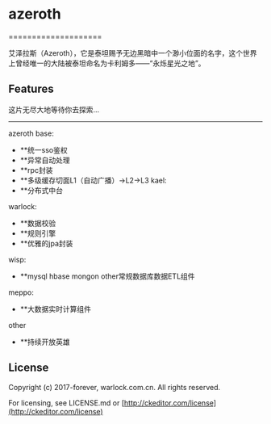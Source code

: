 # azeroth

====================

艾泽拉斯（Azeroth），它是泰坦赐予无边黑暗中一个渺小位面的名字，这个世界上曾经唯一的大陆被泰坦命名为卡利姆多——“永烁星光之地”。


Features
-------------------
这片无尽大地等待你去探索...

-------------------
azeroth base:
- **统一sso鉴权
- **异常自动处理
- **rpc封装
- **多级缓存切面L1（自动广播）->L2->L3
kael:
- **分布式中台

warlock:
- **数据校验
- **规则引擎
- **优雅的jpa封装

wisp:
- **mysql hbase mongon other常规数据库数据ETL组件

meppo:
- **大数据实时计算组件

other
- **持续开放英雄


License
-------

Copyright (c) 2017-forever, warlock.com.cn. All rights reserved.

For licensing, see LICENSE.md or [http://ckeditor.com/license](http://ckeditor.com/license)
